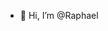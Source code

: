 - 👋 Hi, I’m @Raphael

<!---
RCzuba/RCzuba is a ✨ special ✨ repository because its `README.md` (this file) appears on your GitHub profile.
You can click the Preview link to take a look at your changes.
--->
